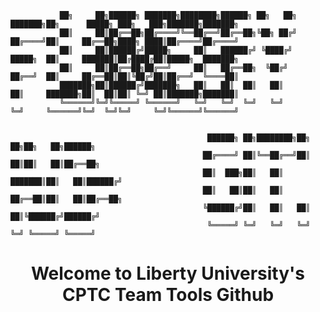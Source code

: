                ██╗     ██╗██████╗ ███████╗████████╗██████╗ ██╗   ██╗    ███████╗██╗      █████╗ ███╗   ███╗███████╗███████╗
               ██║     ██║██╔══██╗██╔════╝╚══██╔══╝██╔══██╗╚██╗ ██╔╝    ██╔════╝██║     ██╔══██╗████╗ ████║██╔════╝██╔════╝
               ██║     ██║██████╔╝█████╗     ██║   ██████╔╝ ╚████╔╝     █████╗  ██║     ███████║██╔████╔██║█████╗  ███████╗
               ██║     ██║██╔══██╗██╔══╝     ██║   ██╔══██╗  ╚██╔╝      ██╔══╝  ██║     ██╔══██║██║╚██╔╝██║██╔══╝  ╚════██║
               ███████╗██║██████╔╝███████╗   ██║   ██║  ██║   ██║       ██║     ███████╗██║  ██║██║ ╚═╝ ██║███████╗███████║
               ╚══════╝╚═╝╚═════╝ ╚══════╝   ╚═╝   ╚═╝  ╚═╝   ╚═╝       ╚═╝     ╚══════╝╚═╝  ╚═╝╚═╝     ╚═╝╚══════╝╚══════╝
                                                                                                            
                                                                                                           
                                                ██████╗ ██╗████████╗██╗  ██╗██╗   ██╗██████╗                               
                                               ██╔════╝ ██║╚══██╔══╝██║  ██║██║   ██║██╔══██╗                              
                                               ██║  ███╗██║   ██║   ███████║██║   ██║██████╔╝                              
                                               ██║   ██║██║   ██║   ██╔══██║██║   ██║██╔══██╗                              
                                               ╚██████╔╝██║   ██║   ██║  ██║╚██████╔╝██████╔╝                              
                                                ╚═════╝ ╚═╝   ╚═╝   ╚═╝  ╚═╝ ╚═════╝ ╚═════╝      
                                                
# <div align=center> Welcome to Liberty University's CPTC Team Tools Github </div>         

